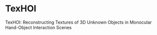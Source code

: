 # TexHOI
TexHOI: Reconstructing Textures of 3D Unknown Objects in Monocular Hand-Object Interaction Scenes

